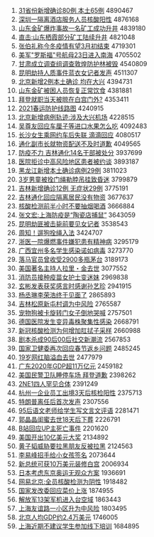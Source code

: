 1. [31省份新增确诊80例 本土65例](http://www.baidu.com/baidu?cl=3&tn=SE_baiduhomet8_jmjb7mjw&rsv_dl=fyb_top&fr=top1000&wd=31%CA%A1%B7%DD%D0%C2%D4%F6%C8%B7%D5%EF80%C0%FD%20%B1%BE%CD%C165%C0%FD) 4890467
1. [深圳一隔离酒店服务人员核酸阳性](http://www.baidu.com/baidu?cl=3&tn=SE_baiduhomet8_jmjb7mjw&rsv_dl=fyb_top&fr=top1000&wd=%C9%EE%DB%DA%D2%BB%B8%F4%C0%EB%BE%C6%B5%EA%B7%FE%CE%F1%C8%CB%D4%B1%BA%CB%CB%E1%D1%F4%D0%D4) 4876168
1. [山东金矿爆炸事故一名矿工成功升井](http://www.baidu.com/baidu?cl=3&tn=SE_baiduhomet8_jmjb7mjw&rsv_dl=fyb_top&fr=top1000&wd=%C9%BD%B6%AB%BD%F0%BF%F3%B1%AC%D5%A8%CA%C2%B9%CA%D2%BB%C3%FB%BF%F3%B9%A4%B3%C9%B9%A6%C9%FD%BE%AE) 4839180
1. [直击:山东栖霞部分矿工陆续升井](http://www.baidu.com/baidu?cl=3&tn=SE_baiduhomet8_jmjb7mjw&rsv_dl=fyb_top&fr=top1000&wd=%D6%B1%BB%F7%3A%C9%BD%B6%AB%C6%DC%CF%BC%B2%BF%B7%D6%BF%F3%B9%A4%C2%BD%D0%F8%C9%FD%BE%AE) 4821048
1. [张伯礼称今冬疫情有望3月初结束](http://www.baidu.com/baidu?cl=3&tn=SE_baiduhomet8_jmjb7mjw&rsv_dl=fyb_top&fr=top1000&wd=%D5%C5%B2%AE%C0%F1%B3%C6%BD%F1%B6%AC%D2%DF%C7%E9%D3%D0%CD%FB3%D4%C2%B3%F5%BD%E1%CA%F8) 4719301
1. [美军"罗斯福"号航母23日进入南海](http://www.baidu.com/baidu?cl=3&tn=SE_baiduhomet8_jmjb7mjw&rsv_dl=fyb_top&fr=top1000&wd=%C3%C0%BE%FC%22%C2%DE%CB%B9%B8%A3%22%BA%C5%BA%BD%C4%B823%C8%D5%BD%F8%C8%EB%C4%CF%BA%A3) 4705502
1. [甘肃成立调查组调查敦煌防护林被毁](http://www.baidu.com/baidu?cl=3&tn=SE_baiduhomet8_jmjb7mjw&rsv_dl=fyb_top&fr=top1000&wd=%B8%CA%CB%E0%B3%C9%C1%A2%B5%F7%B2%E9%D7%E9%B5%F7%B2%E9%B6%D8%BB%CD%B7%C0%BB%A4%C1%D6%B1%BB%BB%D9) 4540809
1. [昆明劫持人质事件蓝衣女记者发声](http://www.baidu.com/baidu?cl=3&tn=SE_baiduhomet8_jmjb7mjw&rsv_dl=fyb_top&fr=top1000&wd=%C0%A5%C3%F7%BD%D9%B3%D6%C8%CB%D6%CA%CA%C2%BC%FE%C0%B6%D2%C2%C5%AE%BC%C7%D5%DF%B7%A2%C9%F9) 4511307
1. [北京新增2例本土确诊 均在大兴](http://www.baidu.com/baidu?cl=3&tn=SE_baiduhomet8_jmjb7mjw&rsv_dl=fyb_top&fr=top1000&wd=%B1%B1%BE%A9%D0%C2%D4%F62%C0%FD%B1%BE%CD%C1%C8%B7%D5%EF%20%BE%F9%D4%DA%B4%F3%D0%CB) 4394731
1. [山东金矿被困人员恢复正常饮食](http://www.baidu.com/baidu?cl=3&tn=SE_baiduhomet8_jmjb7mjw&rsv_dl=fyb_top&fr=top1000&wd=%C9%BD%B6%AB%BD%F0%BF%F3%B1%BB%C0%A7%C8%CB%D4%B1%BB%D6%B8%B4%D5%FD%B3%A3%D2%FB%CA%B3) 4381881
1. [拜登就职当天被晾在白宫门外?](http://www.baidu.com/baidu?cl=3&tn=SE_baiduhomet8_jmjb7mjw&rsv_dl=fyb_top&fr=top1000&wd=%B0%DD%B5%C7%BE%CD%D6%B0%B5%B1%CC%EC%B1%BB%C1%C0%D4%DA%B0%D7%B9%AC%C3%C5%CD%E2%3F) 4353411
1. [2021春运防护线路图](http://www.baidu.com/baidu?cl=3&tn=SE_baiduhomet8_jmjb7mjw&rsv_dl=fyb_top&fr=top1000&wd=2021%B4%BA%D4%CB%B7%C0%BB%A4%CF%DF%C2%B7%CD%BC) 4240915
1. [北京新增病例轨迹:涉及大兴机场](http://www.baidu.com/baidu?cl=3&tn=SE_baiduhomet8_jmjb7mjw&rsv_dl=fyb_top&fr=top1000&wd=%B1%B1%BE%A9%D0%C2%D4%F6%B2%A1%C0%FD%B9%EC%BC%A3%3A%C9%E6%BC%B0%B4%F3%D0%CB%BB%FA%B3%A1) 4228515
1. [吴尊友回应车厘子等进口水果怎么吃](http://www.baidu.com/baidu?cl=3&tn=SE_baiduhomet8_jmjb7mjw&rsv_dl=fyb_top&fr=top1000&wd=%CE%E2%D7%F0%D3%D1%BB%D8%D3%A6%B3%B5%C0%E5%D7%D3%B5%C8%BD%F8%BF%DA%CB%AE%B9%FB%D4%F5%C3%B4%B3%D4) 4092483
1. [长沙女生乘网约车后失联 滴滴回应](http://www.baidu.com/baidu?cl=3&tn=SE_baiduhomet8_jmjb7mjw&rsv_dl=fyb_top&fr=top1000&wd=%B3%A4%C9%B3%C5%AE%C9%FA%B3%CB%CD%F8%D4%BC%B3%B5%BA%F3%CA%A7%C1%AA%20%B5%CE%B5%CE%BB%D8%D3%A6) 4080517
1. [通化副市长就物资配送不及时道歉](http://www.baidu.com/baidu?cl=3&tn=SE_baiduhomet8_jmjb7mjw&rsv_dl=fyb_top&fr=top1000&wd=%CD%A8%BB%AF%B8%B1%CA%D0%B3%A4%BE%CD%CE%EF%D7%CA%C5%E4%CB%CD%B2%BB%BC%B0%CA%B1%B5%C0%C7%B8) 4049565
1. [防疫不力 吉林通化14名干部被处分](http://www.baidu.com/baidu?cl=3&tn=SE_baiduhomet8_jmjb7mjw&rsv_dl=fyb_top&fr=top1000&wd=%B7%C0%D2%DF%B2%BB%C1%A6%20%BC%AA%C1%D6%CD%A8%BB%AF14%C3%FB%B8%C9%B2%BF%B1%BB%B4%A6%B7%D6) 3937699
1. [医院拒诊中高风险地区患者被约谈](http://www.baidu.com/baidu?cl=3&tn=SE_baiduhomet8_jmjb7mjw&rsv_dl=fyb_top&fr=top1000&wd=%D2%BD%D4%BA%BE%DC%D5%EF%D6%D0%B8%DF%B7%E7%CF%D5%B5%D8%C7%F8%BB%BC%D5%DF%B1%BB%D4%BC%CC%B8) 3893187
1. [黑龙江新增本土确诊病例29例](http://www.baidu.com/baidu?cl=3&tn=SE_baiduhomet8_jmjb7mjw&rsv_dl=fyb_top&fr=top1000&wd=%BA%DA%C1%FA%BD%AD%D0%C2%D4%F6%B1%BE%CD%C1%C8%B7%D5%EF%B2%A1%C0%FD29%C0%FD) 3811023
1. [3岁男童被拴门绳勒脖吊挂致昏迷](http://www.baidu.com/baidu?cl=3&tn=SE_baiduhomet8_jmjb7mjw&rsv_dl=fyb_top&fr=top1000&wd=3%CB%EA%C4%D0%CD%AF%B1%BB%CB%A9%C3%C5%C9%FE%C0%D5%B2%B1%B5%F5%B9%D2%D6%C2%BB%E8%C3%D4) 3799879
1. [吉林新增确诊12例 无症状29例](http://www.baidu.com/baidu?cl=3&tn=SE_baiduhomet8_jmjb7mjw&rsv_dl=fyb_top&fr=top1000&wd=%BC%AA%C1%D6%D0%C2%D4%F6%C8%B7%D5%EF12%C0%FD%20%CE%DE%D6%A2%D7%B429%C0%FD) 3775191
1. [吉林通化回应隔离居民没有物资](http://www.baidu.com/baidu?cl=3&tn=SE_baiduhomet8_jmjb7mjw&rsv_dl=fyb_top&fr=top1000&wd=%BC%AA%C1%D6%CD%A8%BB%AF%BB%D8%D3%A6%B8%F4%C0%EB%BE%D3%C3%F1%C3%BB%D3%D0%CE%EF%D7%CA) 3677637
1. [核酸检测前半小时不要抽烟喝酒](http://www.baidu.com/baidu?cl=3&tn=SE_baiduhomet8_jmjb7mjw&rsv_dl=fyb_top&fr=top1000&wd=%BA%CB%CB%E1%BC%EC%B2%E2%C7%B0%B0%EB%D0%A1%CA%B1%B2%BB%D2%AA%B3%E9%D1%CC%BA%C8%BE%C6) 3666884
1. [张文宏:上海防疫是“陶瓷店捕鼠”](http://www.baidu.com/baidu?cl=3&tn=SE_baiduhomet8_jmjb7mjw&rsv_dl=fyb_top&fr=top1000&wd=%D5%C5%CE%C4%BA%EA%3A%C9%CF%BA%A3%B7%C0%D2%DF%CA%C7%A1%B0%CC%D5%B4%C9%B5%EA%B2%B6%CA%F3%A1%B1) 3643059
1. [昆明劫匪被击毙前要见女记者](http://www.baidu.com/baidu?cl=3&tn=SE_baiduhomet8_jmjb7mjw&rsv_dl=fyb_top&fr=top1000&wd=%C0%A5%C3%F7%BD%D9%B7%CB%B1%BB%BB%F7%B1%D0%C7%B0%D2%AA%BC%FB%C5%AE%BC%C7%D5%DF) 3538543
1. [周知！遛狗拴绳入法](http://www.baidu.com/baidu?cl=3&tn=SE_baiduhomet8_jmjb7mjw&rsv_dl=fyb_top&fr=top1000&wd=%D6%DC%D6%AA%A3%A1%E5%DE%B9%B7%CB%A9%C9%FE%C8%EB%B7%A8) 3424707
1. [浙医一院爆燃事件嫌犯患有精神病](http://www.baidu.com/baidu?cl=3&tn=SE_baiduhomet8_jmjb7mjw&rsv_dl=fyb_top&fr=top1000&wd=%D5%E3%D2%BD%D2%BB%D4%BA%B1%AC%C8%BC%CA%C2%BC%FE%CF%D3%B7%B8%BB%BC%D3%D0%BE%AB%C9%F1%B2%A1) 3295179
1. [广西宜州多名学生感染诺如病毒](http://www.baidu.com/baidu?cl=3&tn=SE_baiduhomet8_jmjb7mjw&rsv_dl=fyb_top&fr=top1000&wd=%B9%E3%CE%F7%D2%CB%D6%DD%B6%E0%C3%FB%D1%A7%C9%FA%B8%D0%C8%BE%C5%B5%C8%E7%B2%A1%B6%BE) 3273770
1. [落马官员曾收受2900多瓶茅台](http://www.baidu.com/baidu?cl=3&tn=SE_baiduhomet8_jmjb7mjw&rsv_dl=fyb_top&fr=top1000&wd=%C2%E4%C2%ED%B9%D9%D4%B1%D4%F8%CA%D5%CA%DC2900%B6%E0%C6%BF%C3%A9%CC%A8) 3189173
1. [美国著名主持人拉里・金去世](http://www.baidu.com/baidu?cl=3&tn=SE_baiduhomet8_jmjb7mjw&rsv_dl=fyb_top&fr=top1000&wd=%C3%C0%B9%FA%D6%F8%C3%FB%D6%F7%B3%D6%C8%CB%C0%AD%C0%EF%A1%A4%BD%F0%C8%A5%CA%C0) 3077552
1. [消防员接种疫苗女护士变迷妹](http://www.baidu.com/baidu?cl=3&tn=SE_baiduhomet8_jmjb7mjw&rsv_dl=fyb_top&fr=top1000&wd=%CF%FB%B7%C0%D4%B1%BD%D3%D6%D6%D2%DF%C3%E7%C5%AE%BB%A4%CA%BF%B1%E4%C3%D4%C3%C3) 2969838
1. [玄彬发表获奖感言时感谢孙艺珍](http://www.baidu.com/baidu?cl=3&tn=SE_baiduhomet8_jmjb7mjw&rsv_dl=fyb_top&fr=top1000&wd=%D0%FE%B1%F2%B7%A2%B1%ED%BB%F1%BD%B1%B8%D0%D1%D4%CA%B1%B8%D0%D0%BB%CB%EF%D2%D5%D5%E4) 2941915
1. [杨丞琳李荣浩终于见面了](http://www.baidu.com/baidu?cl=3&tn=SE_baiduhomet8_jmjb7mjw&rsv_dl=fyb_top&fr=top1000&wd=%D1%EE%D8%A9%C1%D5%C0%EE%C8%D9%BA%C6%D6%D5%D3%DA%BC%FB%C3%E6%C1%CB) 2865893
1. [吉林松原新屯村调为中风险](http://www.baidu.com/baidu?cl=3&tn=SE_baiduhomet8_jmjb7mjw&rsv_dl=fyb_top&fr=top1000&wd=%BC%AA%C1%D6%CB%C9%D4%AD%D0%C2%CD%CD%B4%E5%B5%F7%CE%AA%D6%D0%B7%E7%CF%D5) 2765587
1. [宠物狗被卡旋转门女子倒地哭喊](http://www.baidu.com/baidu?cl=3&tn=SE_baiduhomet8_jmjb7mjw&rsv_dl=fyb_top&fr=top1000&wd=%B3%E8%CE%EF%B9%B7%B1%BB%BF%A8%D0%FD%D7%AA%C3%C5%C5%AE%D7%D3%B5%B9%B5%D8%BF%DE%BA%B0) 2757501
1. [德国医院发生变异毒株聚集性感染](http://www.baidu.com/baidu?cl=3&tn=SE_baiduhomet8_jmjb7mjw&rsv_dl=fyb_top&fr=top1000&wd=%B5%C2%B9%FA%D2%BD%D4%BA%B7%A2%C9%FA%B1%E4%D2%EC%B6%BE%D6%EA%BE%DB%BC%AF%D0%D4%B8%D0%C8%BE) 2668791
1. [新冠核酸检测为何增加肛拭子采样](http://www.baidu.com/baidu?cl=3&tn=SE_baiduhomet8_jmjb7mjw&rsv_dl=fyb_top&fr=top1000&wd=%D0%C2%B9%DA%BA%CB%CB%E1%BC%EC%B2%E2%CE%AA%BA%CE%D4%F6%BC%D3%B8%D8%CA%C3%D7%D3%B2%C9%D1%F9) 2660988
1. [剧本杀成90后00后社交新潮流](http://www.baidu.com/baidu?cl=3&tn=SE_baiduhomet8_jmjb7mjw&rsv_dl=fyb_top&fr=top1000&wd=%BE%E7%B1%BE%C9%B1%B3%C990%BA%F300%BA%F3%C9%E7%BD%BB%D0%C2%B3%B1%C1%F7) 2567853
1. [国家卫健委再次回应春节返乡问题](http://www.baidu.com/baidu?cl=3&tn=SE_baiduhomet8_jmjb7mjw&rsv_dl=fyb_top&fr=top1000&wd=%B9%FA%BC%D2%CE%C0%BD%A1%CE%AF%D4%D9%B4%CE%BB%D8%D3%A6%B4%BA%BD%DA%B7%B5%CF%E7%CE%CA%CC%E2) 2485245
1. [19岁网红脑溢血去世](http://www.baidu.com/baidu?cl=3&tn=SE_baiduhomet8_jmjb7mjw&rsv_dl=fyb_top&fr=top1000&wd=19%CB%EA%CD%F8%BA%EC%C4%D4%D2%E7%D1%AA%C8%A5%CA%C0) 2477979
1. [广东2020年GDP超11万亿元](http://www.baidu.com/baidu?cl=3&tn=SE_baiduhomet8_jmjb7mjw&rsv_dl=fyb_top&fr=top1000&wd=%B9%E3%B6%AB2020%C4%EAGDP%B3%AC11%CD%F2%D2%DA%D4%AA) 2459182
1. [美国民警卫队睡停车场 拜登道歉](http://www.baidu.com/baidu?cl=3&tn=SE_baiduhomet8_jmjb7mjw&rsv_dl=fyb_top&fr=top1000&wd=%C3%C0%B9%FA%C3%F1%BE%AF%CE%C0%B6%D3%CB%AF%CD%A3%B3%B5%B3%A1%20%B0%DD%B5%C7%B5%C0%C7%B8) 2398262
1. [2NE1四人罕见合体](http://www.baidu.com/baidu?cl=3&tn=SE_baiduhomet8_jmjb7mjw&rsv_dl=fyb_top&fr=top1000&wd=2NE1%CB%C4%C8%CB%BA%B1%BC%FB%BA%CF%CC%E5) 2391249
1. [杭州一企业员工出境3天后核检阳性](http://www.baidu.com/baidu?cl=3&tn=SE_baiduhomet8_jmjb7mjw&rsv_dl=fyb_top&fr=top1000&wd=%BA%BC%D6%DD%D2%BB%C6%F3%D2%B5%D4%B1%B9%A4%B3%F6%BE%B33%CC%EC%BA%F3%BA%CB%BC%EC%D1%F4%D0%D4) 2375713
1. [特朗普离任后首次发声](http://www.baidu.com/baidu?cl=3&tn=SE_baiduhomet8_jmjb7mjw&rsv_dl=fyb_top&fr=top1000&wd=%CC%D8%C0%CA%C6%D5%C0%EB%C8%CE%BA%F3%CA%D7%B4%CE%B7%A2%C9%F9) 2307556
1. [95后语文老师给学生写文言文评语](http://www.baidu.com/baidu?cl=3&tn=SE_baiduhomet8_jmjb7mjw&rsv_dl=fyb_top&fr=top1000&wd=95%BA%F3%D3%EF%CE%C4%C0%CF%CA%A6%B8%F8%D1%A7%C9%FA%D0%B4%CE%C4%D1%D4%CE%C4%C6%C0%D3%EF) 2281471
1. [郭晶晶闺蜜去世18天后下葬](http://www.baidu.com/baidu?cl=3&tn=SE_baiduhomet8_jmjb7mjw&rsv_dl=fyb_top&fr=top1000&wd=%B9%F9%BE%A7%BE%A7%B9%EB%C3%DB%C8%A5%CA%C018%CC%EC%BA%F3%CF%C2%D4%E1) 2226791
1. [B站回应UP主死亡事件](http://www.baidu.com/baidu?cl=3&tn=SE_baiduhomet8_jmjb7mjw&rsv_dl=fyb_top&fr=top1000&wd=B%D5%BE%BB%D8%D3%A6UP%D6%F7%CB%C0%CD%F6%CA%C2%BC%FE) 2201620
1. [美国开出10亿美元大奖](http://www.baidu.com/baidu?cl=3&tn=SE_baiduhomet8_jmjb7mjw&rsv_dl=fyb_top&fr=top1000&wd=%C3%C0%B9%FA%BF%AA%B3%F610%D2%DA%C3%C0%D4%AA%B4%F3%BD%B1) 2134892
1. [黄子韬威胁要拉黑朋友反被拉黑](http://www.baidu.com/baidu?cl=3&tn=SE_baiduhomet8_jmjb7mjw&rsv_dl=fyb_top&fr=top1000&wd=%BB%C6%D7%D3%E8%BA%CD%FE%D0%B2%D2%AA%C0%AD%BA%DA%C5%F3%D3%D1%B7%B4%B1%BB%C0%AD%BA%DA) 2124563
1. [李易峰招手给小女孩签名](http://www.baidu.com/baidu?cl=3&tn=SE_baiduhomet8_jmjb7mjw&rsv_dl=fyb_top&fr=top1000&wd=%C0%EE%D2%D7%B7%E5%D5%D0%CA%D6%B8%F8%D0%A1%C5%AE%BA%A2%C7%A9%C3%FB) 2073644
1. [新总统可获10万美元装修白宫](http://www.baidu.com/baidu?cl=3&tn=SE_baiduhomet8_jmjb7mjw&rsv_dl=fyb_top&fr=top1000&wd=%D0%C2%D7%DC%CD%B3%BF%C9%BB%F110%CD%F2%C3%C0%D4%AA%D7%B0%D0%DE%B0%D7%B9%AC) 2006934
1. [日本考虑东京奥运无观众方案](http://www.baidu.com/baidu?cl=3&tn=SE_baiduhomet8_jmjb7mjw&rsv_dl=fyb_top&fr=top1000&wd=%C8%D5%B1%BE%BF%BC%C2%C7%B6%AB%BE%A9%B0%C2%D4%CB%CE%DE%B9%DB%D6%DA%B7%BD%B0%B8) 1936691
1. [网易北京:全员核酸检测为阴性](http://www.baidu.com/baidu?cl=3&tn=SE_baiduhomet8_jmjb7mjw&rsv_dl=fyb_top&fr=top1000&wd=%CD%F8%D2%D7%B1%B1%BE%A9%3A%C8%AB%D4%B1%BA%CB%CB%E1%BC%EC%B2%E2%CE%AA%D2%F5%D0%D4) 1918482
1. [国家发改委回应菜价上涨](http://www.baidu.com/baidu?cl=3&tn=SE_baiduhomet8_jmjb7mjw&rsv_dl=fyb_top&fr=top1000&wd=%B9%FA%BC%D2%B7%A2%B8%C4%CE%AF%BB%D8%D3%A6%B2%CB%BC%DB%C9%CF%D5%C7) 1874955
1. [解放军13架军机进入台空域](http://www.baidu.com/baidu?cl=3&tn=SE_baiduhomet8_jmjb7mjw&rsv_dl=fyb_top&fr=top1000&wd=%BD%E2%B7%C5%BE%FC13%BC%DC%BE%FC%BB%FA%BD%F8%C8%EB%CC%A8%BF%D5%D3%F2) 1863443
1. [上海友谊路一小区升为中风险](http://www.baidu.com/baidu?cl=3&tn=SE_baiduhomet8_jmjb7mjw&rsv_dl=fyb_top&fr=top1000&wd=%C9%CF%BA%A3%D3%D1%D2%EA%C2%B7%D2%BB%D0%A1%C7%F8%C9%FD%CE%AA%D6%D0%B7%E7%CF%D5) 1803495
1. [北京人均GDP约2.4万美元](http://www.baidu.com/baidu?cl=3&tn=SE_baiduhomet8_jmjb7mjw&rsv_dl=fyb_top&fr=top1000&wd=%B1%B1%BE%A9%C8%CB%BE%F9GDP%D4%BC2.4%CD%F2%C3%C0%D4%AA) 1746005
1. [上海近期不建议学生参加线下培训](http://www.baidu.com/baidu?cl=3&tn=SE_baiduhomet8_jmjb7mjw&rsv_dl=fyb_top&fr=top1000&wd=%C9%CF%BA%A3%BD%FC%C6%DA%B2%BB%BD%A8%D2%E9%D1%A7%C9%FA%B2%CE%BC%D3%CF%DF%CF%C2%C5%E0%D1%B5) 1684895